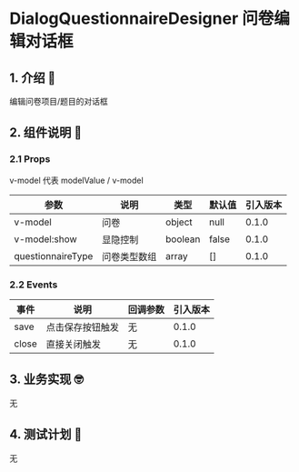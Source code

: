 # DialogQuestionnaireDesigner 问卷编辑对话框

## 1. 介绍 🤔

编辑问卷项目/题目的对话框

## 2. 组件说明 🥳

### 2.1 Props

v-model 代表 modelValue / v-model

| 参数              | 说明         | 类型    | 默认值 | 引入版本 |
| ----------------- | ------------ | ------- | ------ | -------- |
| v-model           | 问卷         | object  | null   | 0.1.0    |
| v-model:show      | 显隐控制     | boolean | false  | 0.1.0    |
| questionnaireType | 问卷类型数组 | array   | []     | 0.1.0    |

### 2.2 Events

| 事件  | 说明             | 回调参数 | 引入版本 |
| ----- | ---------------- | -------- | -------- |
| save  | 点击保存按钮触发 | 无       | 0.1.0    |
| close | 直接关闭触发     | 无       | 0.1.0    |

## 3. 业务实现 🤓

无

## 4. 测试计划 👻

无
